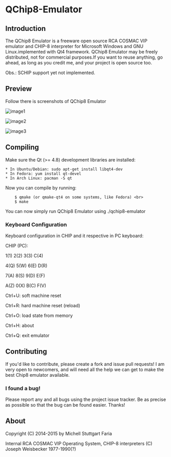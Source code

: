 QChip8-Emulator
===============

## Introduction
The QChip8 Emulator is a freeware open source RCA COSMAC VIP emulator and CHIP-8 interpreter for 
Microsoft Windows and GNU Linux.implemented with Qt4 framework. QChip8 Emulator may be freely distributed, 
not for commercial purposes.If you want to reuse anything, go ahead, as long as you credit me, and your project is open source too.

Obs.: SCHIP support yet not implemented.

## Preview

Follow there is screenshots of QChip8 Emulator

![image1](http://4.bp.blogspot.com/-_cO_rqTqxFA/U6o5W1gamDI/AAAAAAAACMw/QIw-G_EebTs/s1600/ExemploGeometric23.png)

![image2](http://4.bp.blogspot.com/-PLAfy60JC8w/U6o5W-v5ZPI/AAAAAAAACM0/JqBT_4bFnQU/s1600/ExemploGeometric25.png)

![image3](http://3.bp.blogspot.com/-elzc9rgnHoQ/U6o5W0qUHVI/AAAAAAAACNA/AGMD9lpNRQ0/s1600/ExemploGeometric24.png)

## Compiling
Make sure the Qt (>= 4.8) development libraries are installed:
```
* In Ubuntu/Debian: sudo apt-get install libqt4-dev
* In Fedora: yum install qt-devel
* In Arch Linux: pacman -S qt
```

Now you can compile by running:
```
	$ qmake (or qmake-qt4 on some systems, like Fedora) <br>
	$ make
```
You can now simply run QChip8 Emulator using ./qchip8-emulator

### Keyboard Configuration
Keyboard configuration in CHIP and it respective in PC keyboard:

CHIP (PC):

1(1) 2(2) 3(3) C(4)

4(Q) 5(W) 6(E) D(R)

7(A) 8(S) 9(D) E(F)

A(Z) 0(X) B(C) F(V)


Ctrl+U: soft machine reset

Ctrl+R: hard machine reset (reload)

Ctrl+O: load state from memory

Ctrl+H: about

Ctrl+Q: exit emulator

## Contributing
If you'd like to contribute, please create a fork and issue pull requests! I am
very open to newcomers, and will need all the help we can get to make the best
Chip8 emulator available.

### I found a bug!
Please report any and all bugs using the project issue
tracker. Be as precise as possible so that the bug can be found easier. Thanks!

## About
Copyright (C) 2014-2015 by Michell Stuttgart Faria

Internal RCA COSMAC VIP Operating System, CHIP-8 interpreters (C) Joseph Weisbecker 1977-1990(?)

